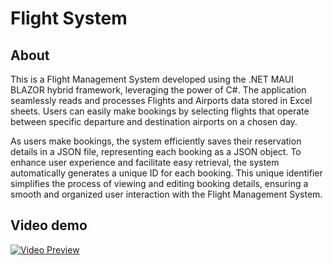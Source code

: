 # Flight System

## About

This is a Flight Management System developed using the .NET MAUI BLAZOR hybrid framework, leveraging the power of C#. The application seamlessly reads and processes Flights and Airports data stored in Excel sheets. Users can easily make bookings by selecting flights that operate between specific departure and destination airports on a chosen day.

As users make bookings, the system efficiently saves their reservation details in a JSON file, representing each booking as a JSON object. To enhance user experience and facilitate easy retrieval, the system automatically generates a unique ID for each booking. This unique identifier simplifies the process of viewing and editing booking details, ensuring a smooth and organized user interaction with the Flight Management System.

## Video demo

[![Video Preview](https://giphy.com/embed/1uNxG8vR3ZQ3jbDuok)](https://clipchamp.com/watch/JB7Vc4lzInc)
